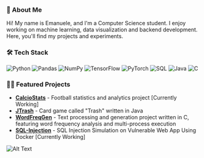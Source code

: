 ### 👋 About Me
Hi! My name is Emanuele, and I'm a Computer Science student. I enjoy working on machine learning, data visualization and backend development. Here, you'll find my projects and experiments.

### 🛠️ Tech Stack
![Python](https://img.shields.io/badge/Python-3776AB?style=for-the-badge&logo=python&logoColor=white) 
![Pandas](https://img.shields.io/badge/Pandas-150458?style=for-the-badge&logo=pandas&logoColor=white)
![NumPy](https://img.shields.io/badge/Numpy-013243?style=for-the-badge&logo=numpy&logoColor=white)
![TensorFlow](https://img.shields.io/badge/TensorFlow-FF6F00?style=for-the-badge&logo=tensorflow&logoColor=white)
![PyTorch](https://img.shields.io/badge/PyTorch-EE4C2C?style=for-the-badge&logo=pytorch&logoColor=white)
![SQL](https://img.shields.io/badge/SQL-003B57?style=for-the-badge&logo=postgresql&logoColor=white)
![Java](https://img.shields.io/badge/Java-ED8B00?style=for-the-badge&logo=java&logoColor=white)
![C](https://img.shields.io/badge/C-00599C?style=for-the-badge&logo=c&logoColor=white)

### 👨‍💻 Featured Projects
- **[CalcioStats](https://github.com/manustorci/CalcioStats)** - Football statistics and analytics project [Currently Working]
- **[JTrash](https://github.com/manustorci/JTrash)** - Card game called "Trash" written in Java
- **[WordFreqGen](https://github.com/manustorci/WordFreqGen)** - Text processing and generation project written in C, featuring word frequency analysis and multi-process execution
- **[SQL-Injection](https://github.com/manustorci/SQL-Injection)** - SQL Injection Simulation on Vulnerable Web App Using Docker [Currently Working]

![Alt Text](https://media0.giphy.com/media/v1.Y2lkPTc5MGI3NjExazk1NWJ1ZW54bTdveGpzNXl4dm5lazRiMDZqcGw0dDVpajR5bHd2aCZlcD12MV9pbnRlcm5hbF9naWZfYnlfaWQmY3Q9Zw/7D0K9w9LQAdwgGcrWR/giphy.gif)
